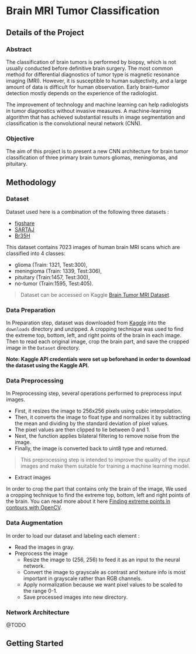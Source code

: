 # Brain MRI Tumor Classification

## Details of the Project

### Abstract
The classification of brain tumors is performed by biopsy, which is not usually conducted before definitive brain surgery. 
The most common method for differential diagnostics of tumor type is magnetic resonance imaging (MRI). However, it is susceptible to human subjectivity, and a large amount of data is difficult for human observation.
Early brain–tumor detection mostly depends on the experience of the radiologist.
<p>The improvement of technology and machine learning can help radiologists in tumor diagnostics without invasive measures. A machine-learning algorithm that has achieved substantial results in image segmentation and classification is the convolutional neural network (CNN).

### Objective
The aim of this project is to present a new CNN architecture for brain tumor classification of three primary brain tumors gliomas, meningiomas, and pituitary.

## Methodology

### Dataset
Dataset used here is a combination of the following three datasets : 
- [figshare](https://figshare.com/articles/dataset/brain_tumor_dataset/1512427)
- [SARTAJ](https://www.kaggle.com/sartajbhuvaji/brain-tumor-classification-mri)
- [Br35H](https://www.kaggle.com/datasets/ahmedhamada0/brain-tumor-detection?select=no)

This dataset contains 7023 images of human brain MRI scans which are classified into 4 classes:
- glioma (Train: 1321, Test:300), 
- meningioma (Train: 1339, Test:306),
- pituitary (Train:1457, Test:300),
- no-tumor (Train:1595, Test:405).
>Dataset can be accessed on Kaggle [Brain Tumor MRI Dataset](https://www.kaggle.com/datasets/masoudnickparvar/brain-tumor-mri-dataset).

### Data Preparation
In Preparation step, dataset was downloaded from [Kaggle](https://www.kaggle.com/datasets/masoudnickparvar/brain-tumor-mri-dataset) into the `downloads` directory and unzipped. A cropping technique was used to find the extreme top, bottom, left, and right points of the brain in each image. Then to read each original image, crop the brain part, and save the cropped image in the `Dataset` directory.


**Note: Kaggle API credentials were set up beforehand in order to download the dataset using the Kaggle API.**

### Data Preprocessing
In Preprocessing step, several operations performed to preprocess input images.
- First, it resizes the image to 256x256 pixels using cubic interpolation. 
- Then, it converts the image to float type and normalizes it by subtracting the mean and dividing by the standard deviation of pixel values. 
- The pixel values are then clipped to lie between 0 and 1. 
- Next, the function applies bilateral filtering to remove noise from the image.
- Finally, the image is converted back to uint8 type and returned. 
>This preprocessing step is intended to improve the quality of the input images and make them suitable for training a machine learning model.

- Extract images

In order to crop the part that contains only the brain of the image, We used a cropping technique to find the extreme top, bottom, left and right points of the brain. You can read more about it here [Finding extreme points in contours with OpenCV](https://www.pyimagesearch.com/2016/04/11/finding-extreme-points-in-contours-with-opencv/).

### Data Augmentation
In order to load our dataset and labeling each element :

- Read the images in gray.
- Preprocess the image
    - Resize the image to (256, 256) to feed it as an input to the neural network.
    - Convert the image to grayscale as contrast and texture info is most important in grayscale rather than RGB channels.
    - Apply normalization because we want pixel values to be scaled to the range 0-1.
    - Save processed images into new directory.

### Network Architecture
@TODO

## Getting Started

